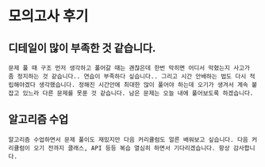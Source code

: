 # 모의고사 후기

## 디테일이 많이 부족한 것 같습니다.
    문제 풀 때 구조 먼저 생각하고 풀어갈 때는 괜찮은데 한번 막히면 어디서 막혔는지 사고가 좀 정지하는 것 같습니다.. 연습이 부족하다 싶습니다.. 그리고 시간 안배하는 법도 다시 적립해야겠다 생각했습니다. 정해진 시간안에 최대한 많이 풀어야 하는데 오기가 생겨서 계속 붙잡고 있느라 다른 문제를 못푼 것 같습니다. 남은 문제는 오늘 내에 풀어보도록 하겠습니다.

## 알고리즘 수업
    알고리즘 수업하면서 문제 풀이도 재밌지만 다음 커리큘럼도 얼른 배워보고 싶습니다. 다음 커리큘럼이 오기 전까지 클래스, API 등등 복습 열심히 하면서 기다리겠습니다. 항상 감사합니다.